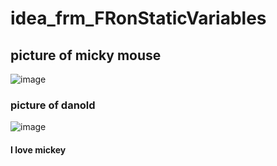 # idea_frm_FRonStaticVariables
## picture of micky mouse
![image](https://user-images.githubusercontent.com/93189890/195960554-a7920018-87e5-4d5a-9829-aa7f27479fbb.png)
### picture of danold
![image](https://user-images.githubusercontent.com/93189890/195961590-aa3378d2-9506-4517-9327-0e501be93e72.png)
#### I love mickey
